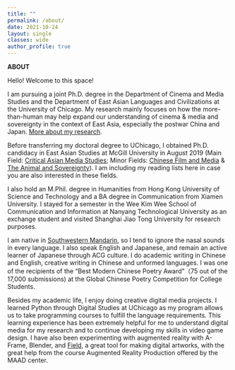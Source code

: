 ```yaml
---
title: ""
permalink: /about/
date: 2021-10-24 
layout: single
classes: wide
author_profile: true
---
```


<b>ABOUT</b>
<br>

Hello! Welcome to this space!

I am pursuing a joint Ph.D. degree in the Department of Cinema and Media Studies and the Department of East Asian Languages and Civilizations at the University of Chicago. My research mainly focuses on how the more-than-human may help expand our understanding of cinema & media and sovereignty in the context of East Asia, especially the postwar China and Japan. <a href="{{ site.baseurl }}/research/">More about my research</a>. 

Before transferring my doctoral degree to UChicago, I obtained Ph.D. candidacy in East Asian Studies at McGill University in August 2019 (Main Field: <a href="{{ site.baseurl }}/main">Critical Asian Media Studies</a>; Minor Fields: <a href="{{ site.baseurl }}/minor-1">Chinese Film and Media</a> & <a href="{{ site.baseurl }}/minor-2">The Animal and Sovereignty</a>). I am including my reading lists here in case you are also interested in these fields. 

I also hold an M.Phil. degree in Humanities from Hong Kong University of Science and Technology and a BA degree in Communication from Xiamen University. I stayed for a semester in the Wee Kim Wee School of Communication and Information at Nanyang Technological University as an exchange student and visited Shanghai Jiao Tong University for research purposes.

I am native in <a href="https://www.frontiersin.org/articles/10.3389/fcomm.2021.639390/full/">Southwestern Mandarin</a>, so I tend to ignore the nasal sounds in every language. I also speak English and Japanese, and remain an active learner of Japanese through ACG culture. I do academic writing in Chinese and English, creative writing in Chinese and unformed languages. I was one of the recipients of the “Best Modern Chinese Poetry Award”（75 out of the 17,000 submissions) at the Global Chinese Poetry Competition for College Students. 

Besides my academic life, I enjoy doing creative digital media projects. I learned Python through Digital Studies at UChicago as my program allows us to take programming courses to fulfill the language requirements. This learning experience has been extremely helpful for me to understand digital media for my research and to continue developing my skills in video game design. I have also been experimenting with augmented reality with A-Frame, Blender, and <a href="http://openendedgroup.com/field/"> Field</a>, a great tool for making digital artworks, with the great help from the course Augmented Reality Production offered by the MAAD center.
